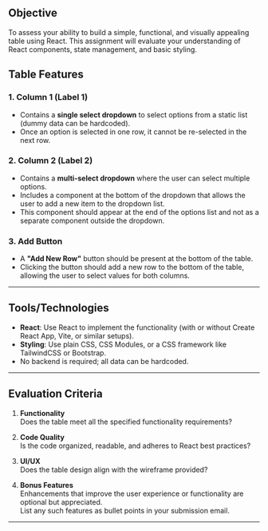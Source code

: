 ## Objective

To assess your ability to build a simple, functional, and visually appealing table using React. This assignment will evaluate your understanding of React components, state management, and basic styling.


## Table Features

### 1. Column 1 (Label 1)
- Contains a **single select dropdown** to select options from a static list (dummy data can be hardcoded).
- Once an option is selected in one row, it cannot be re-selected in the next row.

### 2. Column 2 (Label 2)
- Contains a **multi-select dropdown** where the user can select multiple options.
- Includes a component at the bottom of the dropdown that allows the user to add a new item to the dropdown list.
- This component should appear at the end of the options list and not as a separate component outside the dropdown.

### 3. Add Button
- A **"Add New Row"** button should be present at the bottom of the table.
- Clicking the button should add a new row to the bottom of the table, allowing the user to select values for both columns.

---

## Tools/Technologies

- **React**: Use React to implement the functionality (with or without Create React App, Vite, or similar setups).
- **Styling**: Use plain CSS, CSS Modules, or a CSS framework like TailwindCSS or Bootstrap.
- No backend is required; all data can be hardcoded.

---

## Evaluation Criteria

1. **Functionality**  
   Does the table meet all the specified functionality requirements?  

2. **Code Quality**  
   Is the code organized, readable, and adheres to React best practices?  

3. **UI/UX**  
   Does the table design align with the wireframe provided?  

4. **Bonus Features**  
   Enhancements that improve the user experience or functionality are optional but appreciated.  
   List any such features as bullet points in your submission email.

---
